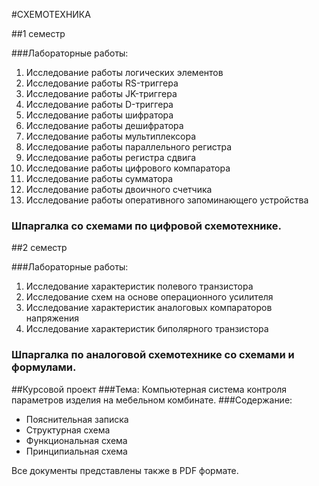 #СХЕМОТЕХНИКА

##1 семестр

###Лабораторные работы:
1. Исследование работы логических элементов
2. Исследование работы RS-триггера
3. Исследование работы JK-триггера
4. Исследование работы D-триггера
5. Исследование работы шифратора
6. Исследование работы дешифратора
6. Исследование работы мультиплексора
6. Исследование работы параллельного регистра
6. Исследование работы регистра сдвига
6. Исследование работы цифрового компаратора
6. Исследование работы сумматора
6. Исследование работы двоичного счетчика
6. Исследование работы оперативного запоминающего устройства

### Шпаргалка со схемами по цифровой схемотехнике.

##2 семестр

###Лабораторные работы:
1. Исследование характеристик полевого транзистора
2. Исследование схем на основе
операционного усилителя
3. Исследование характеристик аналоговых компараторов напряжения
4. Исследование характеристик биполярного транзистора

### Шпаргалка по аналоговой схемотехнике со схемами и формулами.

##Курсовой проект
###Тема:
Компьютерная система контроля параметров изделия на мебельном комбинате.
###Содержание:
- Пояснительная записка
- Структурная схема
- Функциональная схема
- Принципиальная схема

Все документы представлены также в PDF формате.
